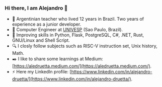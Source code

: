 ### Hi there, I am Alejandro 👋

<!--
**aledruetta/aledruetta** is a ✨ _special_ ✨ repository because its `README.md` (this file) appears on your GitHub profile.

Here are some ideas to get you started:

- 🔭 I’m currently working on ...
- 🌱 I’m currently learning ...
- 👯 I’m looking to collaborate on ...
- 🤔 I’m looking for help with ...
- 💬 Ask me about ...
- 📫 How to reach me: ...
- 😄 Pronouns: ...
- ⚡ Fun fact: ...
-->

- 🔭 Argentinian teacher who lived 12 years in Brazil. Two years of experience as a junior developer.
- 🌱 Computer Engineer at [UNIVESP](https://univesp.br/cursos/engenharia-de-computacao) (Sao Paulo, Brazil).
- :muscle: Improving skills in Python, Flask, PostgreSQL, C#, .NET, Rust, GNU/Linux and Shell Script.
- :mag: I closly follow subjects such as RISC-V instruction set, Unix history, Math.
- :black_nib: I like to share some learnings at Medium: [https://aledruetta.medium.com/](https://aledruetta.medium.com/).
- ⚡ Here my LinkedIn profile: [https://www.linkedin.com/in/alejandro-druetta/](https://www.linkedin.com/in/alejandro-druetta/).

